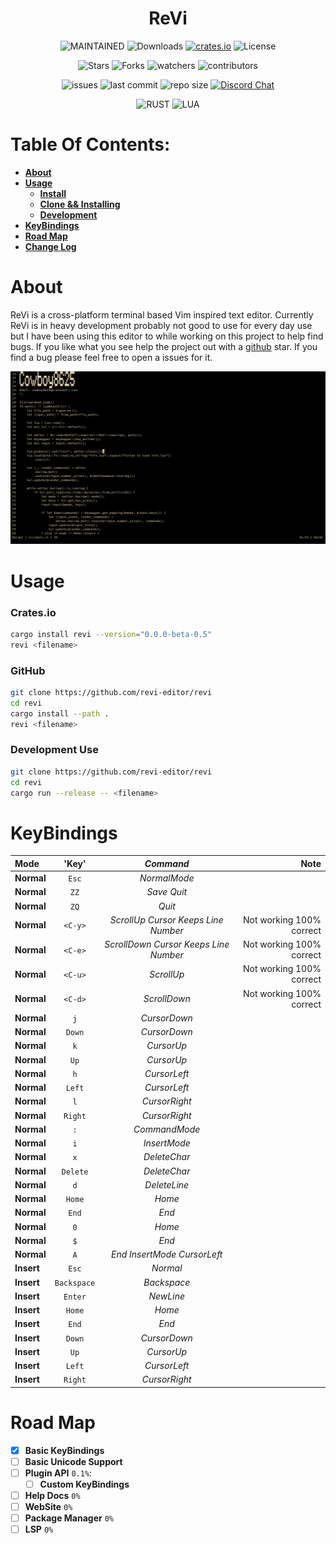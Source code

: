 <h1 align="center"> ReVi </h1>
<p align="center">
  <a><img alt="MAINTAINED" src="https://img.shields.io/badge/Maintained%3F-yes-green.svg"></a>
  <a><img alt="Downloads" src="https://img.shields.io/crates/d/revi"></a>
  <a href="https://crates.io/crates/revi"><img alt="crates.io" src="https://img.shields.io/crates/v/revi.svg"></a>
  <a><img alt="License" src="https://img.shields.io/badge/License-MIT-blue.svg"></a>
</p>
<p align="center">
  <a><img alt="Stars" src="https://img.shields.io/github/stars/revi-editor/revi?style=social"></a>
  <a><img alt="Forks" src="https://img.shields.io/github/forks/revi-editor/revi?style=social"></a>
  <a><img alt="watchers" src="https://img.shields.io/github/watchers/revi-editor/revi?style=social"></a>
  <a><img alt="contributors" src="https://img.shields.io/github/contributors/revi-editor/revi"></a>
</p>
<p align="center">
  <a><img alt="issues" src="https://img.shields.io/github/issues/revi-editor/revi"></a>
  <a><img alt="last commit" src="https://img.shields.io/github/last-commit/revi-editor/revi"></a>
  <a><img alt="repo size" src="https://img.shields.io/github/repo-size/revi-editor/revi"></a>
  <a href="https://discord.gg/KwnGX8P"><img alt="Discord Chat" src="https://img.shields.io/discord/509849754155614230"></a>
</p>
<p align="center">
  <a><img alt="RUST" src="https://img.shields.io/badge/Rust-000000?style=for-the-badge&logo=rust&logoColor=white"></a>
  <a><img alt="LUA" src="https://img.shields.io/badge/Lua-2C2D72?style=for-the-badge&logo=lua&logoColor=white"></a>
</p>

# Table Of Contents:

  - [**About**](#about)
  - [**Usage**](#usage)
    - [**Install**](#cratesio)
    - [**Clone && Installing**](#github)
    - [**Development**](#development-use)
  - [**KeyBindings**](#keybindings)
  - [**Road Map**](#road-map)
  - [**Change Log**](./change_log.md)

# About

ReVi is a cross-platform terminal based Vim inspired text editor.
Currently ReVi is in heavy development probably not good to use for every day use
but I have been using this editor to while working on this project to help find bugs.
If you like what you see help the project out with a [github](https://github.com/revi-editor/revi) star.
If you find a bug please feel free to open a issues for it.

<p align="center">
  <a><img alt="Image" src="./snapshots/line_numbers.png"></a>
</p>


# Usage

### **Crates.io**
```sh
cargo install revi --version="0.0.0-beta-0.5"
revi <filename>
```
### **GitHub**
```sh
git clone https://github.com/revi-editor/revi
cd revi
cargo install --path .
revi <filename>
```

### **Development Use**
```sh
git clone https://github.com/revi-editor/revi
cd revi
cargo run --release -- <filename>
```

# KeyBindings

**Mode**|'Key'|*Command*|Note
:---|:---:|:---:|---:
**Normal**|`Esc`|*NormalMode*|
**Normal**|`ZZ`|*Save Quit*|
**Normal**|`ZQ`|*Quit*|
**Normal**|`<C-y>`|*ScrollUp Cursor Keeps Line Number*|Not working 100% correct
**Normal**|`<C-e>`|*ScrollDown Cursor Keeps Line Number*|Not working 100% correct
**Normal**|`<C-u>`|*ScrollUp*|Not working 100% correct
**Normal**|`<C-d>`|*ScrollDown*|Not working 100% correct
**Normal**|`j`|*CursorDown*|
**Normal**|`Down`|*CursorDown*|
**Normal**|`k`|*CursorUp*|
**Normal**|`Up`|*CursorUp*|
**Normal**|`h`|*CursorLeft*|
**Normal**|`Left`|*CursorLeft*|
**Normal**|`l`|*CursorRight*|
**Normal**|`Right`|*CursorRight*|
**Normal**|`:`|*CommandMode*|
**Normal**|`i`|*InsertMode*|
**Normal**|`x`|*DeleteChar*|
**Normal**|`Delete`|*DeleteChar*|
**Normal**|`d`|*DeleteLine*|
**Normal**|`Home`|*Home*|
**Normal**|`End`|*End*|
**Normal**|`0`|*Home*|
**Normal**|`$`|*End*|
**Normal**|`A`|*End InsertMode CursorLeft*|
**Insert**|`Esc`|*Normal*|
**Insert**|`Backspace`|*Backspace*|
**Insert**|`Enter`|*NewLine*|
**Insert**|`Home`|*Home*|
**Insert**|`End`|*End*|
**Insert**|`Down`|*CursorDown*|
**Insert**|`Up`|*CursorUp*|
**Insert**|`Left`|*CursorLeft*|
**Insert**|`Right`|*CursorRight*|



# Road Map

- [X] **Basic KeyBindings**
- [ ] **Basic Unicode Support**
- [ ] **Plugin API** `0.1%`:
  - [ ] **Custom KeyBindings**
- [ ] **Help Docs** `0%`
- [ ] **WebSite** `0%`
- [ ] **Package Manager** `0%`
- [ ] **LSP** `0%`
